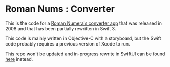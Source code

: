 Roman Nums : Converter
======================

This is the code for a [Roman Numerals converter app](https://apps.apple.com/app/roman-nums-converter/id291773125) that was released in 2008 and that has been partially rewritten in Swift 3.

This code is mainly written in Objective-C with a storyboard, but the Swift code probably requires a previous version of Xcode to run.

This repo won't be updated and in-progress rewrite in SwiftUI can be found [here](https://github.com/kumo/RomanNums-SwiftUI) instead.
